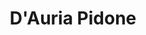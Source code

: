 ---
title: "D'Auria Pidone"
url: /ciudad-autonoma-de-buenos-aires/dauria-pidone/
shop: electrónica
---